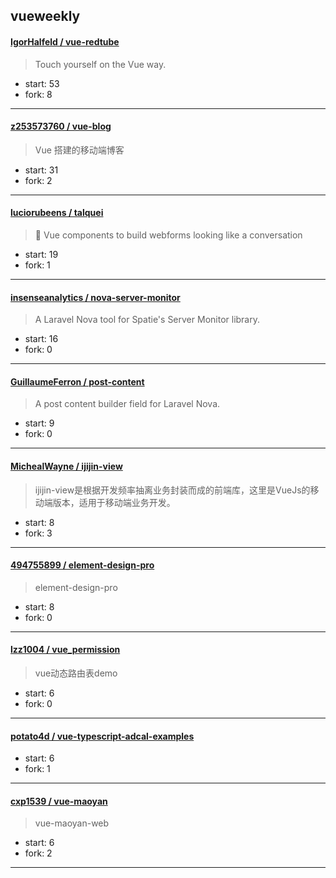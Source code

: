 ## vueweekly

#### [IgorHalfeld / vue-redtube](https://github.com/IgorHalfeld/vue-redtube)

> Touch yourself on the Vue way.

+ start: 53
+ fork: 8

----


#### [z253573760 / vue-blog](https://github.com/z253573760/vue-blog)

> Vue 搭建的移动端博客

+ start: 31
+ fork: 2

----


#### [luciorubeens / talquei](https://github.com/luciorubeens/talquei)

> 🤖 Vue components to build webforms looking like a conversation

+ start: 19
+ fork: 1

----


#### [insenseanalytics / nova-server-monitor](https://github.com/insenseanalytics/nova-server-monitor)

> A Laravel Nova tool for Spatie's Server Monitor library.

+ start: 16
+ fork: 0

----


#### [GuillaumeFerron / post-content](https://github.com/GuillaumeFerron/post-content)

> A post content builder field for Laravel Nova.

+ start: 9
+ fork: 0

----


#### [MichealWayne / ijijin-view](https://github.com/MichealWayne/ijijin-view)

> ijijin-view是根据开发频率抽离业务封装而成的前端库，这里是VueJs的移动端版本，适用于移动端业务开发。

+ start: 8
+ fork: 3

----


#### [494755899 / element-design-pro](https://github.com/494755899/element-design-pro)

> element-design-pro

+ start: 8
+ fork: 0

----


#### [lzz1004 / vue_permission](https://github.com/lzz1004/vue_permission)

> vue动态路由表demo

+ start: 6
+ fork: 0

----


#### [potato4d / vue-typescript-adcal-examples](https://github.com/potato4d/vue-typescript-adcal-examples)

> 

+ start: 6
+ fork: 1

----


#### [cxp1539 / vue-maoyan](https://github.com/cxp1539/vue-maoyan)

> vue-maoyan-web

+ start: 6
+ fork: 2

----


